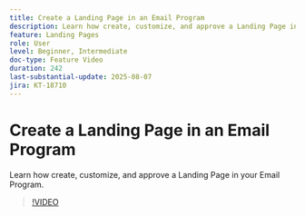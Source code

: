 ```yaml
---
title: Create a Landing Page in an Email Program
description: Learn how create, customize, and approve a Landing Page in your Email Program.
feature: Landing Pages
role: User
level: Beginner, Intermediate
doc-type: Feature Video
duration: 242
last-substantial-update: 2025-08-07
jira: KT-18710
---
```


# Create a Landing Page in an Email Program

Learn how create, customize, and approve a Landing Page in your Email Program.

>[!VIDEO](https://video.tv.adobe.com/v/3470631/?learn=on&enablevpops)
